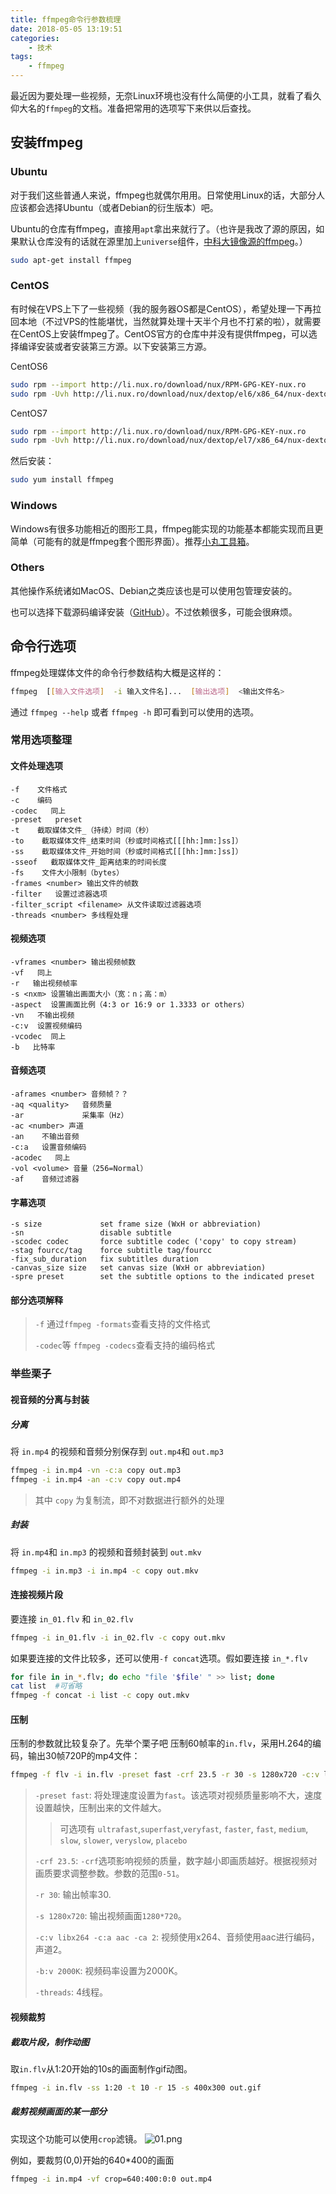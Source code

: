 ```yaml
---
title: ffmpeg命令行参数梳理
date: 2018-05-05 13:19:51
categories: 
    - 技术
tags: 
    - ffmpeg
---
```



最近因为要处理一些视频，无奈Linux环境也没有什么简便的小工具，就看了看久仰大名的`ffmpeg`的文档。准备把常用的选项写下来供以后查找。
<!--more-->

## 安装ffmpeg

### Ubuntu

对于我们这些普通人来说，ffmpeg也就偶尔用用。日常使用Linux的话，大部分人应该都会选择Ubuntu（或者Debian的衍生版本）吧。

Ubuntu的仓库有ffmpeg，直接用`apt`拿出来就行了。（也许是我改了源的原因，如果默认仓库没有的话就在源里加上`universe`组件，[中科大镜像源的ffmpeg](https://mirrors.ustc.edu.cn/ubuntu/pool/universe/f/ffmpeg/)。）

```bash
sudo apt-get install ffmpeg
```

### CentOS

有时候在VPS上下了一些视频（我的服务器OS都是CentOS），希望处理一下再拉回本地（不过VPS的性能堪忧，当然就算处理十天半个月也不打紧的啦），就需要在CentOS上安装ffmpeg了。CentOS官方的仓库中并没有提供ffmpeg，可以选择编译安装或者安装第三方源。以下安装第三方源。

CentOS6

```bash
sudo rpm --import http://li.nux.ro/download/nux/RPM-GPG-KEY-nux.ro
sudo rpm -Uvh http://li.nux.ro/download/nux/dextop/el6/x86_64/nux-dextop-release-0-2.el6.nux.noarch.rpm
```

CentOS7

```bash
sudo rpm --import http://li.nux.ro/download/nux/RPM-GPG-KEY-nux.ro
sudo rpm -Uvh http://li.nux.ro/download/nux/dextop/el7/x86_64/nux-dextop-release-0-5.el7.nux.noarch.rpm
```

然后安装：

```bash
sudo yum install ffmpeg
```

### Windows

Windows有很多功能相近的图形工具，ffmpeg能实现的功能基本都能实现而且更简单（可能有的就是ffmpeg套个图形界面）。推荐[小丸工具箱](https://maruko.appinn.me/)。

### Others

其他操作系统诸如MacOS、Debian之类应该也是可以使用包管理安装的。

也可以选择下载源码编译安装（[GitHub](https://github.com/FFmpeg/FFmpeg/releases)）。不过依赖很多，可能会很麻烦。

## 命令行选项

ffmpeg处理媒体文件的命令行参数结构大概是这样的：

```bash
ffmpeg  [[输入文件选项]  -i 输入文件名]...  [输出选项]  <输出文件名> 
 ```

通过 `ffmpeg --help` 或者 `ffmpeg -h` 即可看到可以使用的选项。

### 常用选项整理

#### 文件处理选项

```text
-f    文件格式
-c    编码
-codec   同上
-preset   preset
-t    截取媒体文件_（持续）时间（秒）
-to    截取媒体文件_结束时间（秒或时间格式[[[hh:]mm:]ss]）
-ss    截取媒体文件_开始时间（秒或时间格式[[[hh:]mm:]ss]）
-sseof   截取媒体文件_距离结束的时间长度
-fs    文件大小限制（bytes）
-frames <number> 输出文件的帧数
-filter   设置过滤器选项
-filter_script <filename> 从文件读取过滤器选项
-threads <number> 多线程处理
```

#### 视频选项

```text
-vframes <number> 输出视频帧数
-vf   同上
-r   输出视频帧率
-s <nxm> 设置输出画面大小（宽：n；高：m）
-aspect  设置画面比例（4:3 or 16:9 or 1.3333 or others）
-vn   不输出视频
-c:v  设置视频编码
-vcodec  同上
-b   比特率
```

#### 音频选项

```text
-aframes <number> 音频帧？？
-aq <quality>   音频质量
-ar             采集率（Hz）
-ac <number> 声道
-an    不输出音频
-c:a   设置音频编码
-acodec   同上
-vol <volume> 音量（256=Normal）
-af    音频过滤器
```

#### 字幕选项

```text
-s size             set frame size (WxH or abbreviation)
-sn                 disable subtitle
-scodec codec       force subtitle codec ('copy' to copy stream)
-stag fourcc/tag    force subtitle tag/fourcc
-fix_sub_duration   fix subtitles duration
-canvas_size size   set canvas size (WxH or abbreviation)
-spre preset        set the subtitle options to the indicated preset
```

#### 部分选项解释

> `-f` 通过`ffmpeg -formats`查看支持的文件格式
>
> `-codec`等 `ffmpeg -codecs`查看支持的编码格式

### 举些栗子

#### 视音频的分离与封装

##### 分离

将 `in.mp4` 的视频和音频分别保存到 `out.mp4`和 `out.mp3`

```bash
ffmpeg -i in.mp4 -vn -c:a copy out.mp3
ffmpeg -i in.mp4 -an -c:v copy out.mp4
```

> 其中 `copy` 为复制流，即不对数据进行额外的处理

##### 封装

将 `in.mp4`和 `in.mp3` 的视频和音频封装到 `out.mkv`

```bash
ffmpeg -i in.mp3 -i in.mp4 -c copy out.mkv
```

#### 连接视频片段

要连接 `in_01.flv` 和 `in_02.flv`

```bash
ffmpeg -i in_01.flv -i in_02.flv -c copy out.mkv
```

如果要连接的文件比较多，还可以使用`-f concat`选项。假如要连接 `in_*.flv`

```bash
for file in in_*.flv; do echo "file '$file' " >> list; done
cat list  #可省略
ffmpeg -f concat -i list -c copy out.mkv
```

#### 压制

压制的参数就比较复杂了。先举个栗子吧
压制60帧率的`in.flv`，采用H.264的编码，输出30帧720P的mp4文件：

```bash
ffmpeg -f flv -i in.flv -preset fast -crf 23.5 -r 30 -s 1280x720 -c:v libx264 -c:a aac -ca 2 -b:v 2000K -threads 4 out.mp4
```

> `-preset fast`: 将处理速度设置为`fast`。该选项对视频质量影响不大，速度设置越快，压制出来的文件越大。
>> 可选项有 `ultrafast`,`superfast`,`veryfast`, `faster`, `fast`, `medium`, `slow`, `slower`, `veryslow`, `placebo`
>
> `-crf 23.5`: `-crf`选项影响视频的质量，数字越小即画质越好。根据视频对画质要求调整参数。参数的范围`0-51`。
>
> `-r 30`: 输出帧率30.
>
> `-s 1280x720`: 输出视频画面`1280*720`。
>
> `-c:v libx264 -c:a aac -ca 2`: 视频使用x264、音频使用aac进行编码，声道2。
>
> `-b:v 2000K`: 视频码率设置为2000K。
>
> `-threads`: 4线程。

#### 视频裁剪

##### 截取片段，制作动图

取`in.flv`从1:20开始的10s的画面制作gif动图。

```bash
ffmpeg -i in.flv -ss 1:20 -t 10 -r 15 -s 400x300 out.gif
```

##### 裁剪视频画面的某一部分

实现这个功能可以使用`crop`滤镜。
![01.png](https://i.yusa.me/BEiLwLRJN93N.png "来源自网络")

例如，要裁剪(0,0)开始的640*400的画面

```bash
ffmpeg -i in.mp4 -vf crop=640:400:0:0 out.mp4
```
